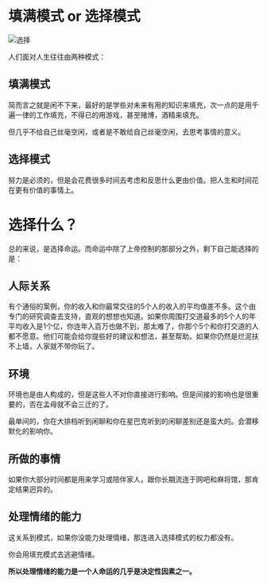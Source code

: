 
# 填满模式 or 选择模式

![选择](https://raw.githubusercontent.com/gdkr100/Writing_Public/master/pictures/choose.jpg)

人们面对人生往往由两种模式：

## 填满模式

简而言之就是闲不下来，最好的是学些对未来有用的知识来填充，次一点的是用千遍一律的工作填充，不得已的用游戏，甚至赌博，酒精来填充。

但几乎不给自己丝毫空闲，或者是不敢给自己丝毫空闲，去思考事情的意义。

## 选择模式

努力是必须的，但是会花费很多时间去考虑和反思什么更由价值。把人生和时间花在更有价值的事情上。

# 选择什么？

总的来说，是选择命运。而命运中除了上帝控制的那部分之外，剩下自己能选择的是：

## 人际关系

有个通俗的案例，你的收入和你最常交往的5个人的收入的平均值差不多。这个由专门的研究调查去支持，直观的想想也知道。如果你周围打交道最多的5个人的年平均收入是1个亿，你连年入百万也做不到，那太难了，你那个5个和你打交道的人都不愿意。他们可能会给你提些好的建议和想法，甚至帮助。如果你仍然是烂泥扶不上墙，人家就不带你玩了。

## 环境

环境也是由人构成的，但是这些人不对你直接进行影响。但是间接的影响也是很重要的，否在孟母就不会三迁的了。

最单间的，你在大排档听到闲聊和你在星巴克听到的闲聊差别还是蛮大的。会潜移默化的影响你。

## 所做的事情

如果你大部分时间都是用来学习或陪伴家人，跟你长期流连于网吧和麻将馆，那肯定结果迥异的。

## 处理情绪的能力

这关系到模式，如果你没能力处理情绪，那连进入选择模式的权力都没有。

你会用填充模式去逃避情绪。

**所以处理情绪的能力是一个人命运的几乎是决定性因素之一。**
